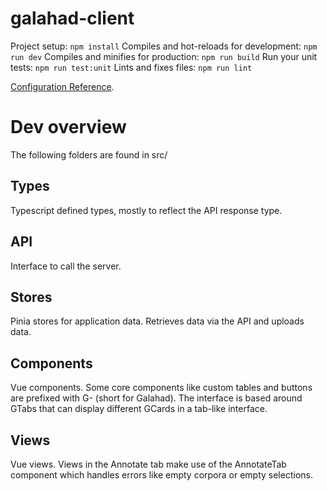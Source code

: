 # galahad-client
Project setup: `npm install`
Compiles and hot-reloads for development: `npm run dev`
Compiles and minifies for production: `npm run build`
Run your unit tests: `npm run test:unit`
Lints and fixes files: `npm run lint`

[Configuration Reference](https://cli.vuejs.org/config/).

# Dev overview
The following folders are found in src/
## Types
Typescript defined types, mostly to reflect the API response type.
## API
Interface to call the server.
## Stores
Pinia stores for application data. Retrieves data via the API and uploads data.
## Components
Vue components. Some core components like custom tables and buttons are prefixed with G- (short for Galahad).
The interface is based around GTabs that can display different GCards in a tab-like interface.

## Views
Vue views. Views in the Annotate tab make use of the AnnotateTab component which handles errors like empty corpora or empty selections.
